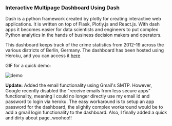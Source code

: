 ### Interactive Multipage Dashboard Using Dash <br>

Dash is a python framework created by plotly for creating interactive web applications. It is written on top of Flask, Plotly.js and React.js. 
With dash apps it becomes easier for data scientists and engineers to put complex Python analytics in the hands of business decision makers and operators. <br>

This dashboard keeps track of the crime statistics from 2012-19 across the various districts of Berlin, Germany. The dashboard has been hosted using Heroku, and you
can access it <a href="https://python-dashboard-dash.herokuapp.com/">here</a> <br>

GIF for a quick demo: <br>

![demo](assets/Dashboard.gif)

<b>Update:</b> Added the email functionality using Gmail's SMTP. However, Google recently disabled the "receive emails from less secure apps" functionality, meaning
I could no longer directly use my email id and password to login via heroku. The easy workaround is to setup an app password for the dashboard, the slightly complex 
workaround would be to add a gmail login functionality to the dashboard. Also, I finally added a quick and dirty about page..woohoo!!
